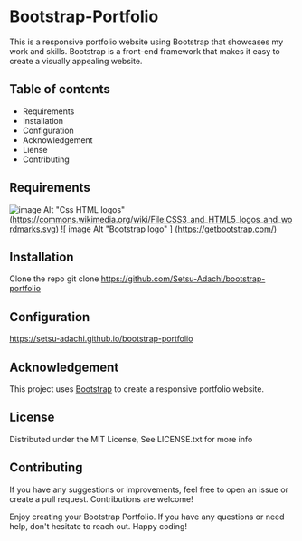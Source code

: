 # Bootstrap-Portfolio
This is a responsive portfolio website using Bootstrap that showcases my work and skills. Bootstrap is a front-end framework that makes it easy to create a visually appealing website.

## Table of contents

- Requirements
- Installation
- Configuration
- Acknowledgement
- Liense
- Contributing



## Requirements
![image Alt "Css HTML logos"](https://upload.wikimedia.org/wikipedia/commons/1/10/CSS3_and_HTML5_logos_and_wordmarks.svg)(https://commons.wikimedia.org/wiki/File:CSS3_and_HTML5_logos_and_wordmarks.svg)
![ image Alt "Bootstrap logo" ]
(https://getbootstrap.com/)

## Installation
Clone the repo
git clone https://github.com/Setsu-Adachi/bootstrap-portfolio

## Configuration
https://setsu-adachi.github.io/bootstrap-portfolio

## Acknowledgement
This project uses [Bootstrap](https://getbootstrap.com/) to create a responsive portfolio website.

## License
Distributed under the MIT License, See LICENSE.txt for more info

## Contributing
If you have any suggestions or improvements, feel free to open an issue or create a pull request. Contributions are welcome!

Enjoy creating your Bootstrap Portfolio. If you have any questions or need help, don't hesitate to reach out. Happy coding!

